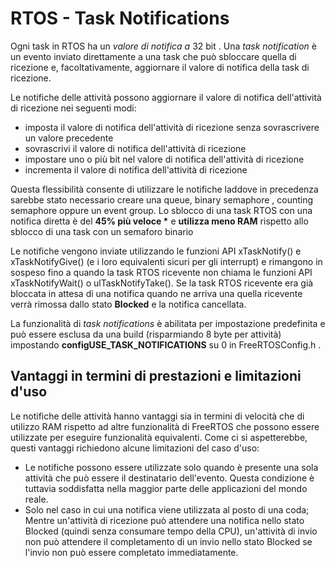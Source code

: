 #  RTOS - Task Notifications

Ogni task in RTOS ha un *valore di notifica a* 32 bit . Una *task notification* è un evento inviato direttamente a una task che può sbloccare quella di ricezione e, facoltativamente, aggiornare il valore di notifica della task di ricezione.

Le notifiche delle attività possono aggiornare il valore di notifica dell'attività di ricezione nei seguenti modi:

* imposta il valore di notifica dell'attività di ricezione senza sovrascrivere un valore precedente
* sovrascrivi il valore di notifica dell'attività di ricezione 
* impostare uno o più bit nel valore di notifica dell'attività di ricezione
* incrementa il valore di notifica dell'attività di ricezione 

Questa flessibilità consente di utilizzare le notifiche laddove in precedenza sarebbe stato necessario creare una queue, binary semaphore , counting semaphore oppure un event group. Lo sblocco di una task RTOS con una notifica diretta è del **45% più veloce \*** e **utilizza meno RAM** rispetto allo sblocco di una task con un semaforo binario

Le notifiche vengono inviate utilizzando le funzioni API xTaskNotify() e xTaskNotifyGive() (e i loro equivalenti sicuri per gli interrupt) e rimangono in sospeso fino a quando la task RTOS ricevente non chiama le funzioni API xTaskNotifyWait() o ulTaskNotifyTake(). Se la task RTOS ricevente era già bloccata in attesa di una notifica  quando ne arriva una quella ricevente verrà rimossa dallo stato  **Blocked** e la notifica cancellata.

La funzionalità di *task notifications* è abilitata per  impostazione predefinita e può essere esclusa da una build (risparmiando 8 byte per attività) impostando **configUSE_TASK_NOTIFICATIONS** su 0 in  FreeRTOSConfig.h .

## Vantaggi in termini di prestazioni e limitazioni d'uso

Le notifiche delle attività hanno vantaggi sia in termini di velocità che di utilizzo RAM rispetto ad altre funzionalità di FreeRTOS che possono  essere utilizzate per eseguire funzionalità equivalenti. Come ci si aspetterebbe, questi vantaggi richiedono alcune limitazioni del caso d'uso:

* Le notifiche possono essere utilizzate solo quando è presente una sola attività che può essere il destinatario  dell'evento. Questa condizione è tuttavia soddisfatta nella maggior parte delle applicazioni del mondo reale. 	  
* Solo nel caso in cui una notifica  viene utilizzata al posto di una coda; Mentre un'attività di ricezione può attendere una notifica nello stato  Blocked (quindi senza consumare tempo della CPU), un'attività di invio  non può attendere il completamento di un invio nello stato Blocked se l'invio non può essere completato immediatamente. 

